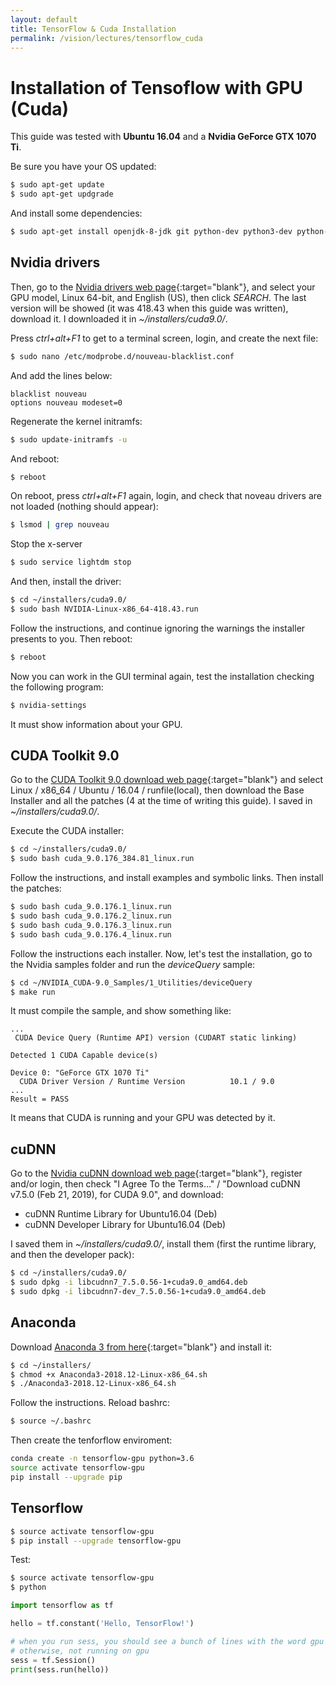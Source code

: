 ```yaml
---
layout: default
title: TensorFlow & Cuda Installation
permalink: /vision/lectures/tensorflow_cuda
---
```


# Installation of Tensoflow with GPU (Cuda)

This guide was tested with **Ubuntu 16.04** and a **Nvidia GeForce GTX 1070 Ti**.

Be sure you have your OS updated:

``` bash
$ sudo apt-get update
$ sudo apt-get updgrade
```

And install some dependencies:

``` bash
$ sudo apt-get install openjdk-8-jdk git python-dev python3-dev python-numpy python3-numpy build-essential python-pip python3-pip python-virtualenv swig python-wheel libcurl3-dev curl
```

## Nvidia drivers

Then, go to the [Nvidia drivers web page](https://www.nvidia.es/Download/index.aspx){:target="blank"}, and select your GPU model, Linux  64-bit, and English (US), then click *SEARCH*. The last version will be showed (it was 418.43 when this guide was written), download it. I downloaded it in *~/installers/cuda9.0/*.

Press *ctrl+alt+F1* to get to a terminal screen, login, and create the next file:

``` bash
$ sudo nano /etc/modprobe.d/nouveau-blacklist.conf
```

And add the lines below:

```
blacklist nouveau
options nouveau modeset=0
```

Regenerate the kernel initramfs:

``` bash
$ sudo update-initramfs -u
```

And reboot:

``` bash
$ reboot
```

On reboot, press *ctrl+alt+F1* again, login, and check that noveau drivers are not loaded (nothing should appear):

``` bash
$ lsmod | grep nouveau
```

Stop the x-server

``` bash
$ sudo service lightdm stop
```

And then, install the driver:

``` bash
$ cd ~/installers/cuda9.0/
$ sudo bash NVIDIA-Linux-x86_64-418.43.run
```

Follow the instructions, and continue ignoring the warnings the installer presents to you. Then reboot:

``` bash
$ reboot
```

Now you can work in the GUI terminal again, test the installation checking the following program:

``` bash
$ nvidia-settings
```

It must show information about your GPU.

## CUDA Toolkit 9.0

Go to the [CUDA Toolkit 9.0 download web page](https://developer.nvidia.com/cuda-90-download-archive){:target="blank"} and select Linux / x86_64 / Ubuntu / 16.04 / runfile(local), then download the Base Installer and all the patches (4 at the time of writing this guide). I saved in *~/installers/cuda9.0/*.

Execute the CUDA installer:

``` bash
$ cd ~/installers/cuda9.0/
$ sudo bash cuda_9.0.176_384.81_linux.run
```

Follow the instructions, and install examples and symbolic links. Then install the patches:

``` bash
$ sudo bash cuda_9.0.176.1_linux.run
$ sudo bash cuda_9.0.176.2_linux.run
$ sudo bash cuda_9.0.176.3_linux.run
$ sudo bash cuda_9.0.176.4_linux.run
```
Follow the instructions each installer. Now, let's test the installation, go to the Nvidia samples folder and run the *deviceQuery* sample:

``` bash
$ cd ~/NVIDIA_CUDA-9.0_Samples/1_Utilities/deviceQuery
$ make run
```

It must compile the sample, and show something like:

```
...
 CUDA Device Query (Runtime API) version (CUDART static linking)

Detected 1 CUDA Capable device(s)

Device 0: "GeForce GTX 1070 Ti"
  CUDA Driver Version / Runtime Version          10.1 / 9.0
...
Result = PASS
```

It means that CUDA is running and your GPU was detected by it.

## cuDNN

Go to the [Nvidia cuDNN download web page](https://developer.nvidia.com/rdp/form/cudnn-download-survey){:target="blank"}, register and/or login, then check "I Agree To the Terms..." / "Download cuDNN v7.5.0 (Feb 21, 2019), for CUDA 9.0", and download:

* cuDNN Runtime Library for Ubuntu16.04 (Deb)
* cuDNN Developer Library for Ubuntu16.04 (Deb)

I saved them in *~/installers/cuda9.0/*, install them (first the runtime library, and then the developer pack):


``` bash
$ cd ~/installers/cuda9.0/
$ sudo dpkg -i libcudnn7_7.5.0.56-1+cuda9.0_amd64.deb
$ sudo dpkg -i libcudnn7-dev_7.5.0.56-1+cuda9.0_amd64.deb
```

## Anaconda

Download [Anaconda 3 from here](https://www.anaconda.com/distribution/#download-section){:target="blank"} and install it:

``` bash
$ cd ~/installers/
$ chmod +x Anaconda3-2018.12-Linux-x86_64.sh
$ ./Anaconda3-2018.12-Linux-x86_64.sh
```

Follow the instructions. Reload bashrc:

``` bash
$ source ~/.bashrc
```

Then create the tenforflow enviroment:

``` bash
conda create -n tensorflow-gpu python=3.6
source activate tensorflow-gpu  
pip install --upgrade pip
```

## Tensorflow

``` bash
$ source activate tensorflow-gpu  
$ pip install --upgrade tensorflow-gpu
```

Test:

``` bash
$ source activate tensorflow-gpu  
$ python
```

``` python
import tensorflow as tf   

hello = tf.constant('Hello, TensorFlow!')

# when you run sess, you should see a bunch of lines with the word gpu in them (if install worked)
# otherwise, not running on gpu
sess = tf.Session()
print(sess.run(hello))
```
